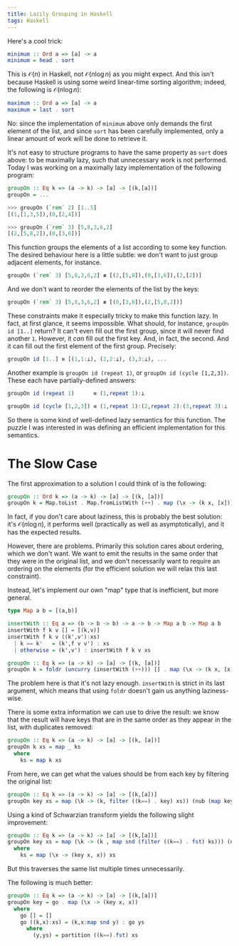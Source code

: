 ```yaml
---
title: Lazily Grouping in Haskell
tags: Haskell
---
```


Here's a cool trick:

```haskell
minimum :: Ord a => [a] -> a
minimum = head . sort
```

This is $\mathcal{O}(n)$ in Haskell, not $\mathcal{O}(n \log n)$ as you might
expect.
And this isn't because Haskell is using some weird linear-time sorting
algorithm; indeed, the following is $\mathcal{O}(n \log n)$:

```haskell
maximum :: Ord a => [a] -> a
maximum = last . sort
```

No: since the implementation of `minimum` above only demands the first element
of the list, and since `sort` has been carefully implemented, only a linear
amount of work will be done to retrieve it.

It's not easy to structure programs to have the same property as `sort` does
above: to be maximally lazy, such that unnecessary work is not performed.
Today I was working on a maximally lazy implementation of the following program:

```haskell
groupOn :: Eq k => (a -> k) -> [a] -> [(k,[a])]
groupOn = ...

>>> groupOn (`rem` 2) [1..5]
[(1,[1,3,5]),(0,[2,4])]

>>> groupOn (`rem` 3) [5,8,3,6,2]
[(2,[5,8,2]),(0,[3,6])]
```

This function groups the elements of a list according to some key function.
The desired behaviour here is a little subtle: we don't want to just group
adjacent elements, for instance.

```haskell
groupOn (`rem` 3) [5,8,3,6,2] ≢ [(2,[5,8]),(0,[3,6]),(2,[2])]
```

And we don't want to reorder the elements of the list by the keys:

```haskell
groupOn (`rem` 3) [5,8,3,6,2] ≢ [(0,[3,6]),(2,[5,8,2])]
```

These constraints make it especially tricky to make this function lazy.
In fact, at first glance, it seems impossible.
What should, for instance, `groupOn id [1..]` return?
It can't even fill out the first group, since it will never find another `1`.
However, it *can* fill out the first key.
And, in fact, the second.
And it can fill out the first element of the first group.
Precisely:

```haskell
groupOn id [1..] ≡ [(1,1:⊥), (2,2:⊥), (3,3:⊥), ...
```

Another example is `groupOn id (repeat 1)`, or `groupOn id (cycle [1,2,3])`.
These each have partially-defined answers:

```haskell
groupOn id (repeat 1)      ≡ (1,repeat 1):⊥

groupOn id (cycle [1,2,3]) ≡ (1,repeat 1):(2,repeat 2):(3,repeat 3):⊥
```

So there is some kind of well-defined lazy semantics for this function.
The puzzle I was interested in was defining an efficient implementation for this
semantics.

# The Slow Case

The first approximation to a solution I could think of is the following:

```haskell
groupOn :: Ord k => (a -> k) -> [a] -> [(k, [a])]
groupOn k = Map.toList . Map.fromListWith (++) . map (\x -> (k x, [x]))
```

In fact, if you don't care about laziness, this is probably the best solution:
it's $\mathcal{O}(n \log n)$, it performs well (practically as well as
asymptotically), and it has the expected results.

However, there are problems.
Primarily this solution cares about ordering, which we don't want.
We want to emit the results in the same order that they were in the original
list, and we don't necessarily want to require an ordering on the elements (for
the efficient solution we will relax this last constraint).

Instead, let's implement our own "map" type that is inefficient, but more
general.

```haskell
type Map a b = [(a,b)]

insertWith :: Eq a => (b -> b -> b) -> a -> b -> Map a b -> Map a b
insertWith f k v [] = [(k,v)]
insertWith f k v ((k',v'):xs)
  | k == k'   = (k',f v v') : xs
  | otherwise = (k',v') : insertWith f k v xs

groupOn :: Eq k => (a -> k) -> [a] -> [(k, [a])]
groupOn k = foldr (uncurry (insertWith (++))) [] . map (\x -> (k x, [x]))
```

The problem here is that it's not lazy enough.
`insertWith` is strict in its last argument, which means that using `foldr`
doesn't gain us anything laziness-wise.

There is some extra information we can use to drive the result: we know that the
result will have keys that are in the same order as they appear in the list,
with duplicates removed:

```haskell
groupOn :: Eq k => (a -> k) -> [a] -> [(k, [a])]
groupOn k xs = map _ ks
  where
    ks = map k xs
```

From here, we can get what the values should be from each key by filtering the
original list:

```haskell
groupOn :: Eq k => (a -> k) -> [a] -> [(k,[a])]
groupOn key xs = map (\k -> (k, filter ((k==) . key) xs)) (nub (map key xs))
```

Using a kind of Schwarzian transform yields the following slight improvement:

```haskell
groupOn :: Eq k => (a -> k) -> [a] -> [(k,[a])]
groupOn key xs = map (\k -> (k , map snd (filter ((k==) . fst) ks))) (nub (map fst ks))
  where
    ks = map (\x -> (key x, x)) xs
```

But this traverses the same list multiple times unnecessarily.

The following is much better:

```haskell
groupOn :: Eq k => (a -> k) -> [a] -> [(k,[a])]
groupOn key = go . map (\x -> (key x, x)) 
  where
    go [] = []
    go ((k,x):xs) = (k,x:map snd y) : go ys
      where
        (y,ys) = partition ((k==).fst) xs
```

